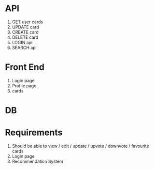 # API

1. GET user cards
2. UPDATE card
3. CREATE card
4. DELETE card
5. LOGIN api
6. SEARCH api

# Front End

1. Login page
2. Profile page
3. cards

# DB

# Requirements

1. Should be able to view / edit / update / upvote / downvote / favourite cards
2. Login page
3. Recommendation System

